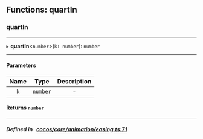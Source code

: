 ## Functions: quartIn

### quartIn


___
▸ **quartIn**<`number`\>(`k: number`): `number`
___


#### Parameters

| Name | Type | Description |
| :------: | :------: | :------: |
| `k` | `number` | - |


#### Returns `number` 
___


##### Defined in &nbsp;   [cocos/core/animation/easing.ts:71](https://github.com/cocos-creator/engine/blob/c7bf6b8a9/cocos/core/animation/easing.ts#L71)&nbsp;
